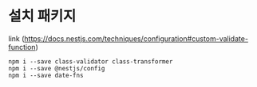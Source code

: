 # 설치 패키지

link (https://docs.nestjs.com/techniques/configuration#custom-validate-function)

```
npm i --save class-validator class-transformer
npm i --save @nestjs/config
npm i --save date-fns
```
